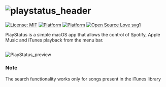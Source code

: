 # ![playstatus_header](https://user-images.githubusercontent.com/45484873/56880861-09cb3980-6a67-11e9-9d45-037a9165b212.png)
[![License: MIT](https://img.shields.io/badge/License-MIT-blue.svg)](https://opensource.org/licenses/MIT) 
[![Platform](http://img.shields.io/badge/platform-macOS-black.svg?style=flat)](https://developer.apple.com/resources/)
[![Platform](https://img.shields.io/badge/swift-4.2-orange.svg?style=flat)](hhttps://swift.org/blog/swift-4-2-released/)
[![Open Source Love svg1](https://badges.frapsoft.com/os/v1/open-source.svg?v=103)](https://github.com/nbolar/darko/)

PlayStatus is a simple macOS app that allows the control of Spotify, Apple Music and iTunes playback from the menu bar.

##
![PlayStatus_preview](https://user-images.githubusercontent.com/45484873/57176740-4ed6dd80-6e64-11e9-9393-5481f7db092e.gif)

### Note
The search functionality works only for songs present in the iTunes library
